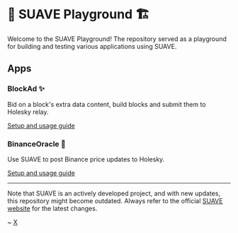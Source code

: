 # 🚧 SUAVE Playground 🏗️

Welcome to the SUAVE Playground! The repository served as a playground for building and testing various applications using SUAVE.

## Apps

### BlockAd ✨
Bid on a block's extra data content, build blocks and submit them to Holesky relay.

[Setup and usage guide](./docs/block-ad.md)


### BinanceOracle 🔮
Use SUAVE to post Binance price updates to Holesky.

[Setup and usage guide](./docs/oracle.md)

----- 

Note that SUAVE is an actively developed project, and with new updates, this repository might become outdated. Always refer to the official [SUAVE website](https://suave.flashbots.net/) for the latest changes.

~ [X](https://twitter.com/MihaLotric)
